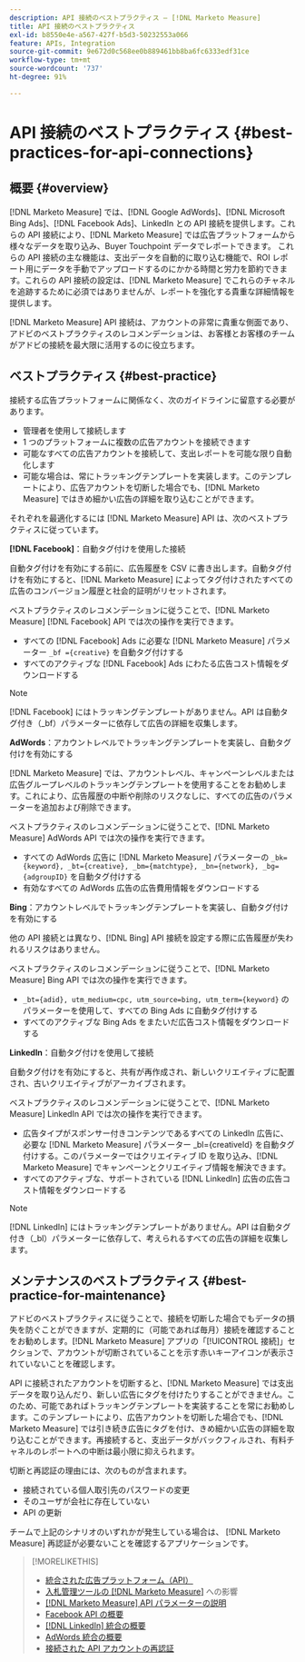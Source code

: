 ```yaml
---
description: API 接続のベストプラクティス — [!DNL Marketo Measure]
title: API 接続のベストプラクティス
exl-id: b8550e4e-a567-427f-b5d3-50232553a066
feature: APIs, Integration
source-git-commit: 9e672d0c568ee0b889461bb8ba6fc6333edf31ce
workflow-type: tm+mt
source-wordcount: '737'
ht-degree: 91%

---
```


# API 接続のベストプラクティス {#best-practices-for-api-connections}

## 概要 {#overview}

[!DNL Marketo Measure] では、[!DNL Google AdWords]、[!DNL Microsoft Bing Ads]、[!DNL Facebook Ads]、LinkedIn との API 接続を提供します。これらの API 接続により、[!DNL Marketo Measure] では広告プラットフォームから様々なデータを取り込み、Buyer Touchpoint データでレポートできます。 これらの API 接続の主な機能は、支出データを自動的に取り込む機能で、ROI レポート用にデータを手動でアップロードするのにかかる時間と労力を節約できます。これらの API 接続の設定は、[!DNL Marketo Measure] でこれらのチャネルを追跡するために必須ではありませんが、レポートを強化する貴重な詳細情報を提供します。

[!DNL Marketo Measure] API 接続は、アカウントの非常に貴重な側面であり、アドビのベストプラクティスのレコメンデーションは、お客様とお客様のチームがアドビの接続を最大限に活用するのに役立ちます。

## ベストプラクティス {#best-practice}

接続する広告プラットフォームに関係なく、次のガイドラインに留意する必要があります。

* 管理者を使用して接続します
* 1 つのプラットフォームに複数の広告アカウントを接続できます
* 可能なすべての広告アカウントを接続して、支出レポートを可能な限り自動化します
* 可能な場合は、常にトラッキングテンプレートを実装します。このテンプレートにより、広告アカウントを切断した場合でも、[!DNL Marketo Measure] ではきめ細かい広告の詳細を取り込むことができます。

それぞれを最適化するには [!DNL Marketo Measure] API は、次のベストプラクティスに従っています。

**[!DNL Facebook]**：自動タグ付けを使用した接続

自動タグ付けを有効にする前に、広告履歴を CSV に書き出します。自動タグ付けを有効にすると、[!DNL Marketo Measure] によってタグ付けされたすべての広告のコンバージョン履歴と社会的証明がリセットされます。

ベストプラクティスのレコメンデーションに従うことで、[!DNL Marketo Measure] [!DNL Facebook] API では次の操作を実行できます。

* すべての [!DNL Facebook] Ads に必要な [!DNL Marketo Measure] パラメーター `_bf ={creative}` を自動タグ付けする
* すべてのアクティブな [!DNL Facebook] Ads にわたる広告コスト情報をダウンロードする

>[!NOTE]
>
>[!DNL Facebook] にはトラッキングテンプレートがありません。API は自動タグ付き（_bf）パラメーターに依存して広告の詳細を収集します。

**AdWords**：アカウントレベルでトラッキングテンプレートを実装し、自動タグ付けを有効にする

[!DNL Marketo Measure] では、アカウントレベル、キャンペーンレベルまたは広告グループレベルのトラッキングテンプレートを使用することをお勧めします。これにより、広告履歴の中断や削除のリスクなしに、すべての広告のパラメーターを追加および削除できます。

ベストプラクティスのレコメンデーションに従うことで、[!DNL Marketo Measure] AdWords API では次の操作を実行できます。

* すべての AdWords 広告に [!DNL Marketo Measure] パラメーターの `_bk={keyword}, _bt={creative}, _bm={matchtype}, _bn={network}, _bg={adgroupID}` を自動タグ付けする
* 有効なすべての AdWords 広告の広告費用情報をダウンロードする

**Bing**：アカウントレベルでトラッキングテンプレートを実装し、自動タグ付けを有効にする

他の API 接続とは異なり、[!DNL Bing] API 接続を設定する際に広告履歴が失われるリスクはありません。

ベストプラクティスのレコメンデーションに従うことで、[!DNL Marketo Measure] Bing API では次の操作を実行できます。
* `_bt={adid}, utm_medium=cpc, utm_source=bing, utm_term={keyword}` のパラメーターを使用して、すべての Bing Ads に自動タグ付けする
* すべてのアクティブな Bing Ads をまたいだ広告コスト情報をダウンロードする

**LinkedIn**：自動タグ付けを使用して接続

自動タグ付けを有効にすると、共有が再作成され、新しいクリエイティブに配置され、古いクリエイティブがアーカイブされます。

ベストプラクティスのレコメンデーションに従うことで、[!DNL Marketo Measure] LinkedIn API では次の操作を実行できます。

* 広告タイプがスポンサー付きコンテンツであるすべての LinkedIn 広告に、必要な [!DNL Marketo Measure] パラメーター _bl={creativeId} を自動タグ付けする。このパラメーターではクリエイティブ ID を取り込み、[!DNL Marketo Measure] でキャンペーンとクリエイティブ情報を解決できます。
* すべてのアクティブな、サポートされている [!DNL LinkedIn] 広告の広告コスト情報をダウンロードする

>[!NOTE]
>
>[!DNL LinkedIn] にはトラッキングテンプレートがありません。API は自動タグ付き（_bl）パラメーターに依存して、考えられるすべての広告の詳細を収集します。

## メンテナンスのベストプラクティス {#best-practice-for-maintenance}

アドビのベストプラクティスに従うことで、接続を切断した場合でもデータの損失を防ぐことができますが、定期的に（可能であれば毎月）接続を確認することをお勧めします。[!DNL Marketo Measure] アプリの「[!UICONTROL 接続]」セクションで、アカウントが切断されていることを示す赤いキーアイコンが表示されていないことを確認します。

API に接続されたアカウントを切断すると、[!DNL Marketo Measure] では支出データを取り込んだり、新しい広告にタグを付けたりすることができません。このため、可能であればトラッキングテンプレートを実装することを常にお勧めします。このテンプレートにより、広告アカウントを切断した場合でも、[!DNL Marketo Measure] では引き続き広告にタグを付け、きめ細かい広告の詳細を取り込むことができます。再接続すると、支出データがバックフィルされ、有料チャネルのレポートへの中断は最小限に抑えられます。

切断と再認証の理由には、次のものが含まれます。

* 接続されている個人取引先のパスワードの変更
* そのユーザが会社に存在していない
* API の更新

チームで上記のシナリオのいずれかが発生している場合は、 [!DNL Marketo Measure] 再認証が必要ないことを確認するアプリケーションです。

>[!MORELIKETHIS]
>
>* [統合された広告プラットフォーム（API）](/help/api-connections/utilizing-marketo-measures-api-connections/integrated-ad-platforms.md)
>* [入札管理ツールの  [!DNL Marketo Measure]](/help/api-connections/utilizing-marketo-measures-api-connections/how-bid-management-tools-affect-marketo-measure.md) への影響
>* [[!DNL Marketo Measure]  API パラメーターの説明](/help/api-connections/utilizing-marketo-measures-api-connections/marketo-measure-parameters.md)
>* [Facebook API の概要](/help/api-connections/utilizing-marketo-measures-api-connections/facebook-api.md)
>* [[!DNL LinkedIn]  統合の概要](/help/api-connections/utilizing-marketo-measures-api-connections/linkedin-integration.md)
>* [AdWords 統合の概要](/help/api-connections/utilizing-marketo-measures-api-connections/understanding-marketo-measure-adwords-tagging.md)
>* [接続された API アカウントの再認証](/help/api-connections/utilizing-marketo-measures-api-connections/reauthorizing-connected-accounts.md)
